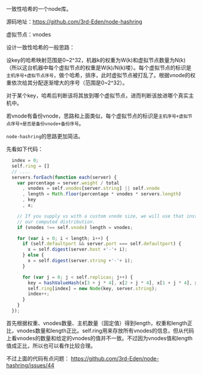 一致性哈希的一个node库。

源码地址：https://github.com/3rd-Eden/node-hashring

虚拟节点：vnodes


设计一致性哈希的一般思路：

设key的哈希映射范围是0~2^32，机器k的权重为W(k)和虚拟节点数量为N(k)（所以这台机器中每个虚拟节点的权重是W(k)/N(k)喽）。每个虚拟节点的标识是`主机序号+虚拟节点序号`，做个哈希，排序，此时虚拟节点被打乱了。根据vnode的权重依次给其分配逐渐增大的序号（范围是0~2^32）。

对于某个key，哈希后判断该将其放到哪个虚拟节点，进而判断该放进哪个真实主机中。

若vnode有备份vnode，思路和上面类似，每个虚拟节点的标识是`主机序号+虚拟节点序号+是否是备份vnode+备份序号`。


`node-hashring`的思路更加简洁。

先看如下代码：
```js
  index = 0;
  self.ring = []
  // ....
  servers.forEach(function each(server) {
    var percentage = server.weight / total
      , vnodes = self.vnodes[server.string] || self.vnode
      , length = Math.floor(percentage * vnodes * servers.length)
      , key
      , x;

    // If you supply us with a custom vnode size, we will use that instead of
    // our computed distribution.
    if (vnodes !== self.vnode) length = vnodes;

    for (var i = 0; i < length; i++) {
      if (self.defaultport && server.port === self.defaultport) {
        x = self.digest(server.host +'-'+ i);
      } else {
        x = self.digest(server.string +'-'+ i);
      }

      for (var j = 0; j < self.replicas; j++) {
        key = hashValueHash(x[3 + j * 4], x[2 + j * 4], x[1 + j * 4], x[j * 4]);
        self.ring[index] = new Node(key, server.string);
        index++;
      }
    }
  });
```

首先根据权重、vnodes数量、主机数量（固定值）得到length，权重和length正比，vnodes数量和length正比。self.ring用来存放所有vnodes的信息，但从代码上看vnodes的数量和给定的vnodes的值并不一致。不过因为vnodes值和length值成正比，所以也可以看作比较合理。

不过上面的代码有点问题： https://github.com/3rd-Eden/node-hashring/issues/44